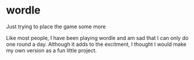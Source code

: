 # wordle
Just trying to place the game some more

Like most people, I have been playing wordle and am sad that I can only do one round a day. Although it adds to the excitment, I thought I
would make my own version as a fun little project. 
